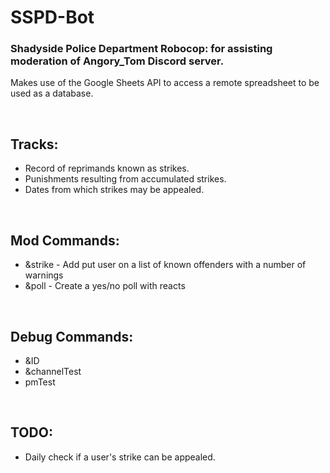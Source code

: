 # SSPD-Bot

### Shadyside Police Department Robocop: for assisting moderation of Angory_Tom Discord server.

Makes use of the Google Sheets API to access a remote spreadsheet to be used as a database.

&nbsp;

## Tracks:
* Record of reprimands known as strikes.
* Punishments resulting from accumulated strikes.
* Dates from which strikes may be appealed.

&nbsp;

## Mod Commands:
* &strike  -  Add put user on a list of known offenders with a number of warnings
* &poll    -  Create a yes/no poll with reacts

&nbsp;

## Debug Commands:
* &ID
* &channelTest
* pmTest

&nbsp;

## TODO:
* Daily check if a user's strike can be appealed.
